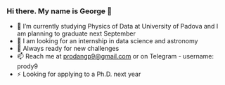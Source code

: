 ### Hi there. My name is George 👋

- 🔭 I’m currently studying Physics of Data at University of Padova and I am planning to graduate next September
- 👯 I am looking for an internship in data science and astronomy
- 🌱 Always ready for new challenges
- 📫 Reach me at prodangp9@gmail.com or on Telegram - username: prody9 
- ⚡ Looking for applying to a Ph.D. next year

